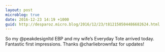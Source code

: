 ```yaml
---
layout: post
microblog: true
date: 2016-12-23 14:19 +1000
guid: http://desparoz.micro.blog/2016/12/23/t812150504486682624.html
---
```

So my @peakdesignltd EBP and my wife’s Everyday Tote arrived today. Fantastic first impressions. Thanks @charliebrownfaz for updates!
